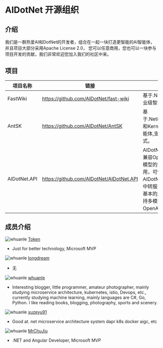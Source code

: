 # AIDotNet 开源组织

## 介绍

我们是一群热爱AI和DotNet的开发者，组合在一起一块打造更智能的AI智能体，并且项目大部分采用Apache License 2.0， 您可以任意商用，您也可以一块参与项目开发的贡献，我们非常欢迎您加入我们的社区中来。

## 项目

| 项目名称 | 链接                                  | 描述                                                         |
| -------- | ------------------------------------- | ------------------------------------------------------------ |
| FastWiki | https://github.com/AIDotNet/fast-wiki | 基于.NET8+React+LobeUI实现的企业级智能客服知识库             |
| AntSK    | https://github.com/AIDotNet/AntSK     | 基于.Net8+AntBlazor+SemanticKernel 和KernelMemory 打造的AI知识库/智能体,支持在线和离线模型两种运行模式。 |
| AIDotNet.API | https://github.com/AIDotNet/AIDotNet.API | AIDotNet API 提供了大部分的AI模型兼容OpenAI的接口格式，并且将所有模型的实现单独成类库打包成SDK使用，可快速使用入门，也可以使用AIDotNet API的服务部署成独立的AI中转服务， 在AIDotNet API中提供了基本的用户管理和权限管理，并且支持多模型转换，以便提供给服务OpenAI的API风格。 |

## 成员介绍

![whuanle](https://avatars.githubusercontent.com/u/61819790?v=4) [Token](https://github.com/239573049)

- Just for better technology, Microsoft MVP

![whuanle](https://avatars.githubusercontent.com/u/8108685?v=4) [longdream](https://github.com/longdream)

- 无

![whuanle](https://avatars.githubusercontent.com/u/2189761?v=4) [whuanle](https://github.com/whuanle)

- Interesting blogger, little programmer, amateur photographer, mainly studying microservice architecture, kubernetes, istio, Devops, etc., currently studying machine learning, mainly languages are C#, Go, Python. I like reading books, blogging, photography, sports and scenery.

![whuanle](https://avatars.githubusercontent.com/u/26290929?v=4) [xuzeyu91](https://github.com/xuzeyu91)

- Good at. net microservice architecture system dapr k8s docker aigc, etc

![whuanle](https://avatars.githubusercontent.com/u/31230864?v=4) [MrChuJiu](https://github.com/MrChuJiu)

- .NET and Angular Developer, Microsoft MVP
